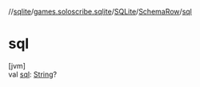 //[sqlite](../../../../index.md)/[games.soloscribe.sqlite](../../index.md)/[SQLite](../index.md)/[SchemaRow](index.md)/[sql](sql.md)

# sql

[jvm]\
val [sql](sql.md): [String](https://kotlinlang.org/api/core/kotlin-stdlib/kotlin/-string/index.html)?